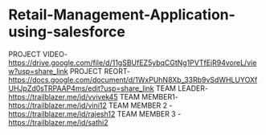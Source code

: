 # Retail-Management-Application-using-salesforce
PROJECT VIDEO-https://drive.google.com/file/d/11gSBUfEZ5ybqCGtNg1PVTfEjR94voreL/view?usp=share_link
PROJECT REORT-https://docs.google.com/document/d/1WxPUhN8Xb_33Rb9vSdWHLUYOXfUHJpZd0sTRPAAP4ms/edit?usp=share_link
TEAM LEADER-https://trailblazer.me/id/vvivek45
TEAM MEMBER1-https://trailblazer.me/id/vini12
TEAM MEMBER 2 -https://trailblazer.me/id/rajesh12
TEAM MEMBER 3 -https://trailblazer.me/id/sathi2
